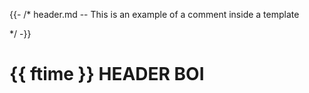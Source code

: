 {{- /*  header.md -- This is an example of a comment inside a template 

*/ -}}

# {{ ftime }} HEADER BOI

